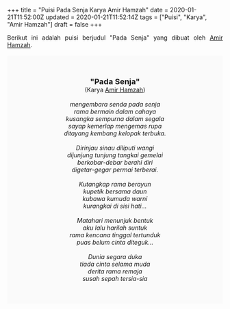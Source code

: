 +++
title = "Puisi Pada Senja Karya Amir Hamzah"
date = 2020-01-21T11:52:00Z
updated = 2020-01-21T11:52:14Z
tags = ["Puisi", "Karya", "Amir Hamzah"]
draft = false
+++

<div dir="ltr" style="text-align: left;" trbidi="on"><div style="text-align: justify;">Berikut ini adalah puisi berjudul "Pada Senja" yang dibuat oleh <a href="https://ensiklopedia.kemdikbud.go.id/sastra/artikel/Amir_Hamzah" target="_blank">Amir Hamzah</a>. </div><br /><div style="background: #FAFAFA; font-size: 14px; height: auto; margin: 0 auto; padding: 50px; text-align: center; width: auto;"><span style="font-size: 18px;"><b>"Pada Senja"</b></span><br />(Karya <a href="https://www.sekata.web.id/tags/amir-hamzah" target="_blank">Amir Hamzah</a>) <br /><br /><i>mengembara senda pada senja<br />rama bermain dalam cahaya<br />kusangka sempurna dalam segala<br />sayap kemerlap mengemas rupa<br />ditayang kembang kelopak terbuka.<br /><br />Dirinjau sinau diliputi wangi<br />dijunjung tunjung tangkai gemelai<br />berkobar-debar berahi diri<br />digetar-gegar permai terberai.<br /><br />Kutangkap rama berayun<br />kupetik bersama daun<br />kubawa kumuda warni<br />kurangkai di sisi hati...<br /><br />Matahari menunjuk bentuk<br />aku lalu harilah suntuk<br />rama kencana tinggal tertunduk<br />puas belum cinta diteguk...<br /><br />Dunia segara duka<br />tiada cinta selama muda<br />derita rama remaja<br />susah sepah tersia-sia</i> </div></div>
